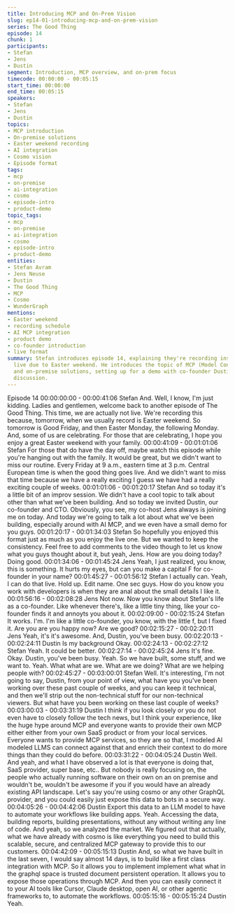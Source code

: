 ```yaml
---
title: Introducing MCP and On-Prem Vision
slug: ep14-01-introducing-mcp-and-on-prem-vision
series: The Good Thing
episode: 14
chunk: 1
participants:
- Stefan
- Jens
- Dustin
segment: Introduction, MCP overview, and on-prem focus
timecode: 00:00:00 - 00:05:15
start_time: 00:00:00
end_time: 00:05:15
speakers:
- Stefan
- Jens
- Dustin
topics:
- MCP introduction
- On-premise solutions
- Easter weekend recording
- AI integration
- Cosmo vision
- Episode format
tags:
- mcp
- on-premise
- ai-integration
- cosmo
- episode-intro
- product-demo
topic_tags:
- mcp
- on-premise
- ai-integration
- cosmo
- episode-intro
- product-demo
entities:
- Stefan Avram
- Jens Neuse
- Dustin
- The Good Thing
- MCP
- Cosmo
- WunderGraph
mentions:
- Easter weekend
- recording schedule
- AI MCP integration
- product demo
- co-founder introduction
- live format
summary: Stefan introduces episode 14, explaining they're recording instead of going
  live due to Easter weekend. He introduces the topic of MCP (Model Context Protocol)
  and on-premise solutions, setting up for a demo with co-founder Dustin joining the
  discussion.
---
```

Episode 14
00:00:00:00 - 00:00:41:06
Stefan
And. Well, I know, I'm just kidding. Ladies and gentlemen, welcome back to another episode of
The Good Thing. This time, we are actually not live. We're recording this because, tomorrow,
when we usually record is Easter weekend. So tomorrow is Good Friday, and then Easter
Monday, the following Monday. And, some of us are celebrating. For those that are celebrating, I
hope you enjoy a great Easter weekend with your family.
00:00:41:09 - 00:01:01:06
Stefan
For those that do have the day off, maybe watch this episode while you're hanging out with the
family. It would be great, but we didn't want to miss our routine. Every Friday at 9 a.m., eastern
time at 3 p.m. Central European time is when the good thing goes live. And we didn't want to
miss that time because we have a really exciting I guess we have had a really exciting couple of
weeks.
00:01:01:06 - 00:01:20:17
Stefan
And so today it's a little bit of an improv session. We didn't have a cool topic to talk about other
than what we've been building. And so today we invited Dustin, our co-founder and CTO.
Obviously, you see, my co-host Jens always is joining me on today. And today we're going to
talk a lot about what we've been building, especially around with AI MCP, and we even have a
small demo for you guys.
00:01:20:17 - 00:01:34:03
Stefan
So hopefully you enjoyed this format just as much as you enjoy the live one. But we wanted to
keep the consistency. Feel free to add comments to the video though to let us know what you
guys thought about it, but yeah, Jens. How are you doing today? Doing good.
00:01:34:06 - 00:01:45:24
Jens
Yeah, I just realized, you know, this is something. It hurts my eyes, but can you make a capital F
for co-founder in your name?
00:01:45:27 - 00:01:56:12
Stefan
I actually can. Yeah, I can do that live. Hold up. Edit name. One sec guys. How do you know you
work with developers is when they are anal about the small details I like it.
00:01:56:16 - 00:02:08:28
Jens
Not now. Now you know about Stefan's life as a co-founder. Like whenever there's, like a little
tiny thing, like your co-founder finds it and annoyts you about it.
00:02:09:00 - 00:02:15:24
Stefan
It works. I'm. I'm like a little co-founder, you know, with the little f, but I fixed it. Are you are you
happy now? Are we good?
00:02:15:27 - 00:02:20:11
Jens
Yeah, it's it's awesome. And, Dustin, you've been busy.
00:02:20:13 - 00:02:24:11
Dustin
Is my background Okay.
00:02:24:13 - 00:02:27:12
Stefan
Yeah. It could be better.
00:02:27:14 - 00:02:45:24
Jens
It's fine. Okay. Dustin, you've been busy. Yeah. So we have built, some stuff, and we want to.
Yeah. What what are we. What are we doing? What are we helping people with?
00:02:45:27 - 00:03:00:01
Stefan
Well. It's interesting, I'm not going to say, Dustin, from your point of view, what have you you've
been working over these past couple of weeks, and you can keep it technical, and then we'll
strip out the non-technical stuff for our non-technical viewers. But what have you been working
on these last couple of weeks?
00:03:00:03 - 00:03:31:19
Dustin
I think if you look closely or you do not even have to closely follow the tech news, but I think
your experience, like the huge hype around MCP and everyone wants to provide their own MCP
either either from your own SaaS product or from your local services. Everyone wants to provide
MCP services, so they are so that, I modeled AI modeled LLMS can connect against that and
enrich their context to do more things than they could do before.
00:03:31:22 - 00:04:05:24
Dustin
Well. And yeah, and what I have observed a lot is that everyone is doing that, SaaS provider,
super base, etc.. But nobody is really focusing on, the people who actually running software on
their own on an on premise and wouldn't be, wouldn't be awesome if you if you would have an
already existing API landscape. Let's say you're using cosmo or any other GraphQL provider,
and you could easily just expose this data to bots in a secure way.
00:04:05:26 - 00:04:42:06
Dustin
Export this data to an LLM model to have to automate your workflows like building apps. Yeah.
Accessing the data, building reports, building presentations, without any without writing any line
of code. And yeah, so we analyzed the market. We figured out that actually, what we have
already with cosmo is like everything you need to build this scalable, secure, and centralized
MCP gateway to provide this to our customers.
00:04:42:09 - 00:05:15:13
Dustin
And, so what we have built in the last seven, I would say almost 14 days, is to build like a first
class integration with MCP. So it allows you to implement implement what what in the graphql
space is trusted document persistent operation. It allows you to expose those operations
through MCP. And then you can easily connect it to your AI tools like Cursor, Claude desktop,
open AI, or other agentic frameworks to, to automate the workflows.
00:05:15:16 - 00:05:15:24
Dustin
Yeah.